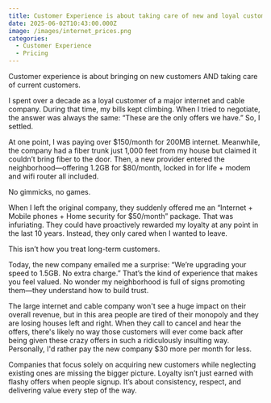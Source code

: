 ```yaml
---
title: Customer Experience is about taking care of new and loyal customers.
date: 2025-06-02T10:43:00.000Z
image: /images/internet_prices.png
categories:
  - Customer Experience
  - Pricing
---
```


Customer experience is about bringing on new customers AND taking care of current customers.

I spent over a decade as a loyal customer of a major internet and cable company. During that time, my bills kept climbing. When I tried to negotiate, the answer was always the same: “These are the only offers we have.” So, I settled.

At one point, I was paying over $150/month for 200MB internet. Meanwhile, the company had a fiber trunk just 1,000 feet from my house but claimed it couldn’t bring fiber to the door. Then, a new provider entered the neighborhood—offering 1.2GB for $80/month, locked in for life + modem and wifi router all included.

No gimmicks, no games.

When I left the original company, they suddenly offered me an “Internet + Mobile phones + Home security for $50/month” package. That was infuriating. They could have proactively rewarded my loyalty at any point in the last 10 years. Instead, they only cared when I wanted to leave.

This isn’t how you treat long-term customers.

Today, the new company emailed me a surprise: “We’re upgrading your speed to 1.5GB. No extra charge.” That’s the kind of experience that makes you feel valued. No wonder my neighborhood is full of signs promoting them—they understand how to build trust.

The large internet and cable company won't see a huge impact on their overall revenue, but in this area people are tired of their monopoly and they are losing houses left and right. When they call to cancel and hear the offers, there's likely no way those customers will ever come back after being given these crazy offers in such a ridiculously insulting way. Personally, I'd rather pay the new company $30 more per month for less.

Companies that focus solely on acquiring new customers while neglecting existing ones are missing the bigger picture. Loyalty isn’t just earned with flashy offers when people signup. It’s about consistency, respect, and delivering value every step of the way.
